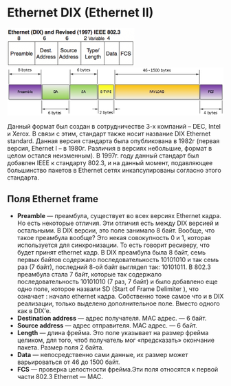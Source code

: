 Ethernet DIX (Ethernet II)
========================

![Ethernet DIX Frame](../../../media/qownnotes-media-lqKhCC.png)
![Ethernet 2 frame](../../../media/qownnotes-media-RNgEWz.png)

Данный формат был создан в сотрудничестве 3-х компаний – DEC, Intel и Xerox. В связи с этим, стандарт также носит название DIX Ethernet standard. Данная версия стандарта была опубликована в 1982г (первая версия, Ehernet I – в 1980г. Различия в версиях небольшие, формат в целом остался неизменным). В 1997г. году данный стандарт был добавлен IEEE к стандарту 802.3, и на данный момент, подавляющее большинство пакетов в Ethernet сетях инкапсулированы согласно этого стандарта. 

## Поля Ethernet frame
- **Preamble** — преамбула, существует во всех версиях Ethernet кадра. Но есть некоторые отличия. Эти отличия есть между DIX версией и остальными. В DIX версии, это поле занимало 8 байт. Вообще, что такое преамбула вообще? Это некая совокупность 0 и 1, которая используется для синхронизации. То есть говорит ресиверу, что будет принят ethernet кадр. В DIX преамбула была 8 байт, семь первых байтов содержало последовательность 10101010 и так семь раз (7 байт), последний 8-ой байт выглядел так: 10101011. В 802.3 преамбула стала 7 байт, которые так содержало последовательность 10101010 (7 раз, 7 байт) и было добавлено еще одно поле, которое назвали SD (Start of Frame Delimiter ), что означает : начало ethernet кадра. Собственно тоже самое что и в DIX реализации, только выделено дополнительное поле. Вместо одного как в DIX’е.
- **Destination address** — адрес получателя. MAC адрес. — 6 байт.
- **Source address** — адрес отправителя. MAC адрес. — 6 байт.
- **Length** — длина фрейма. Это поле указывает на размер фрейма целиком, для того, чтоб получатель мог «предсказать» окончание пакета. Размер поля 2 байта.
- **Data** — непосредственно сами данные, их размер может варьироваться от 46 до 1500 байт.
- **FCS** — проверка целостности фрейма.Эти поля относятся к первой части 802.3 Ethernet — MAC.

